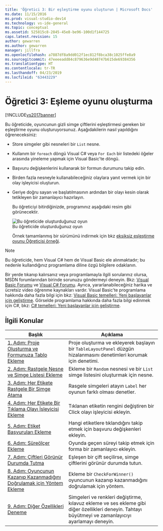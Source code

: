 ```yaml
---
title: 'Öğretici 3: Bir eşleştirme oyunu oluşturun | Microsoft Docs'
ms.date: 11/15/2016
ms.prod: visual-studio-dev14
ms.technology: vs-ide-general
ms.topic: conceptual
ms.assetid: 525815c8-2845-45e8-be96-100d1f144725
caps.latest.revision: 15
author: gewarren
ms.author: gewarren
manager: jillfra
ms.openlocfilehash: a7887df8a9dd012f1ec812f8bca38c1025ffe8a9
ms.sourcegitcommit: 47eeeeadd84c879636e9d48747b615de69384356
ms.translationtype: HT
ms.contentlocale: tr-TR
ms.lasthandoff: 04/23/2019
ms.locfileid: "63443229"
---
```

# <a name="tutorial-3-create-a-matching-game"></a>Öğretici 3: Eşleme oyunu oluşturma
[!INCLUDE[vs2017banner](../includes/vs2017banner.md)]

Bu öğreticide, oyuncunun gizli simge çiftlerini eşleştirmesi gereken bir eşleştirme oyunu oluşturuyorsunuz. Aşağıdakilerin nasıl yapıldığını öğreneceksiniz:  
  
- Store simgeler gibi nesneleri bir `List` nesne.  
  
- Kullanım bir `foreach` döngü Visual C# veya `For Each` bir listedeki öğeler arasında yineleme yapmak için Visual Basic'te döngü.  
  
- Başvuru değişkenlerini kullanarak bir formun durumunu takip edin.  
  
- Birden fazla nesneyle kullanabileceğiniz olaylara yanıt vermek için bir olay işleyicisi oluşturun.  
  
- Geriye doğru sayan ve başlatılmasının ardından bir olayı kesin olarak tetikleyen bir zamanlayıcı hazırlayın.  
  
  Bu öğreticiyi bitirdiğinizde, programınız aşağıdaki resim gibi görünecektir.  
  
  ![Bu öğreticide oluşturduğunuz oyun](../ide/media/express-finishedgame.png "Express_FinishedGame")  
  Bu öğreticide oluşturduğunuz oyun  
  
  Örnek tamamlanmış bir sürümünü indirmek için bkz [eksiksiz eşleştirme oyunu Öğreticisi örneği](http://code.msdn.microsoft.com/Complete-Matching-Game-4cffddba).  
  
> [!NOTE]
> Bu öğreticide, hem Visual C# hem de Visual Basic ele alınmaktadır; bu nedenle kullandığınız programlama diline özgü bilgilere odaklanın.  
  
 Bir yerde tıkanıp kalırsanız veya programlamayla ilgili sorularınız olursa, MSDN forumlarından birinde sorunuzu göndermeyi deneyin. Bkz: [Visual Basic Forumu](http://social.msdn.microsoft.com/Forums/home?forum=vbgeneral) ve [Visual C# Forumu](http://social.msdn.microsoft.com/Forums/home?forum=csharpgeneral). Ayrıca, yararlanabileceğiniz harika ve ücretsiz video öğrenme kaynakları vardır. Visual Basic'te programlama hakkında daha fazla bilgi için bkz: [Visual Basic temelleri: Yeni başlayanlar için geliştirme](http://channel9.msdn.com/Series/Visual-Basic-Development-for-Absolute-Beginners). Görselde programlama hakkında daha fazla bilgi edinmek için C#, bkz: [ C# temelleri: Yeni başlayanlar için geliştirme](http://channel9.msdn.com/Series/C-Sharp-Fundamentals-Development-for-Absolute-Beginners).  
  
## <a name="related-topics"></a>İlgili Konular  
  
|Başlık|Açıklama|  
|-----------|-----------------|  
|[1. Adım: Proje Oluşturma ve Formunuza Tablo Ekleme](../ide/step-1-create-a-project-and-add-a-table-to-your-form.md)|Proje oluşturma ve ekleyerek başlayın bir `TableLayoutPanel` düzgün hizalanmasını denetimleri korumak için denetimi.|  
|[2. Adım: Rastgele Nesne ve Simge Listesi Ekleme](../ide/step-2-add-a-random-object-and-a-list-of-icons.md)|Ekleme bir `Random` nesnesi ve bir `List` simge listesini oluşturmak için nesne.|  
|[3. Adım: Her Etikete Rastgele Bir Simge Atama](../ide/step-3-assign-a-random-icon-to-each-label.md)|Rasgele simgeleri atayın `Label` her oyunun farklı olması denetler.|  
|[4. Adım: Her Etikete Bir Tıklama Olayı İşleyicisi Ekleme](../ide/step-4-add-a-click-event-handler-to-each-label.md)|Tıklanan etiketin rengini değiştiren bir Click olayı işleyicisi ekleyin.|  
|[5. Adım: Etiket Başvuruları Ekleme](../ide/step-5-add-label-references.md)|Hangi etiketlere tıklandığını takip etmek için başvuru değişkenleri ekleyin.|  
|[6. Adım: Süreölçer Ekleme](../ide/step-6-add-a-timer.md)|Oyunda geçen süreyi takip etmek için forma bir zamanlayıcı ekleyin.|  
|[7. Adım: Çiftleri Görünür Durumda Tutma](../ide/step-7-keep-pairs-visible.md)|Eşleşen bir çift seçilirse, simge çiftlerini görünür durumda tutun.|  
|[8. Adım: Oyuncunun Kazanıp Kazanmadığını Doğrulamak için Yöntem Ekleme](../ide/step-8-add-a-method-to-verify-whether-the-player-won.md)|Ekleme bir `CheckForWinner()` oyuncunun kazanıp kazanmadığını doğrulamak için yöntem.|  
|[9. Adım: Diğer Özellikleri Deneme](../ide/step-9-try-other-features.md)|Simgeleri ve renkleri değiştirme, kılavuz ekleme ve ses ekleme gibi diğer özellikleri deneyin. Tahtayı büyütmeyi ve zamanlayıcıyı ayarlamayı deneyin.|
